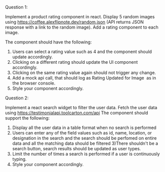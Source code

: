Question 1:

Implement a product rating component in react. Display 5 random images using https://coffee.alexflipnote.dev/random.json (API returns JSON response with a link to the random image). Add a rating component to each image.

The component should have the following:
1. Users can select a rating value such as 4 and the component should update accordingly.
2. Clicking on a different rating should update the UI component accordingly.
3. Clicking on the same rating value again should not trigger any change.
4. Add a mock api call, that should log as Rating Updated for Image <Image URL> as <Rating Selected> in the browser console.
5. Style your component accordingly.

Question 2: 

Implement a react search widget to filter the user data. Fetch the user data using https://testimonialapi.toolcarton.com/api
The component should support the following:
  
1. Display all the user data in a table format when no search is performed
2. Users can enter any of the field values such as id, name, location, or designation in the search and the search should be perfomed on entire data and      all the matching data should be filtered 3)There shouldn't be a search button, search results should be updated as user types.
3. Limit the number of times a search is performed if a user is continuously typing.
4. Style your component accordingly.
